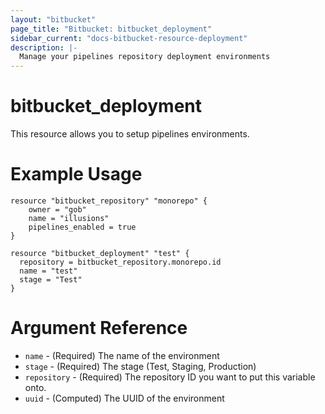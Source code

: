 ```yaml
---
layout: "bitbucket"
page_title: "Bitbucket: bitbucket_deployment"
sidebar_current: "docs-bitbucket-resource-deployment"
description: |-
  Manage your pipelines repository deployment environments
---
```



# bitbucket\_deployment

This resource allows you to setup pipelines environments.

# Example Usage

```hcl
resource "bitbucket_repository" "monorepo" {
    owner = "gob"
    name = "illusions"
    pipelines_enabled = true
}

resource "bitbucket_deployment" "test" {
  repository = bitbucket_repository.monorepo.id
  name = "test"
  stage = "Test"
}
```

# Argument Reference

* `name` - (Required) The name of the environment
* `stage` - (Required) The stage (Test, Staging, Production)
* `repository` - (Required) The repository ID you want to put this variable onto.
* `uuid` - (Computed) The UUID of the environment

